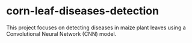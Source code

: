 # corn-leaf-diseases-detection
This project focuses on detecting diseases in maize plant leaves using a Convolutional Neural Network (CNN) model.
